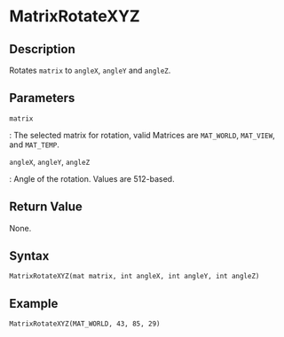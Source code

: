 # MatrixRotateXYZ

## Description
Rotates `matrix` to `angleX`, `angleY` and `angleZ`.

## Parameters
`matrix`

:   The selected matrix for rotation, valid Matrices are `MAT_WORLD`, `MAT_VIEW`, and `MAT_TEMP`.

`angleX`, `angleY`, `angleZ`

:   Angle of the rotation. Values are 512-based.

## Return Value
None.

## Syntax
```
MatrixRotateXYZ(mat matrix, int angleX, int angleY, int angleZ)
```

## Example
```
MatrixRotateXYZ(MAT_WORLD, 43, 85, 29)
```
